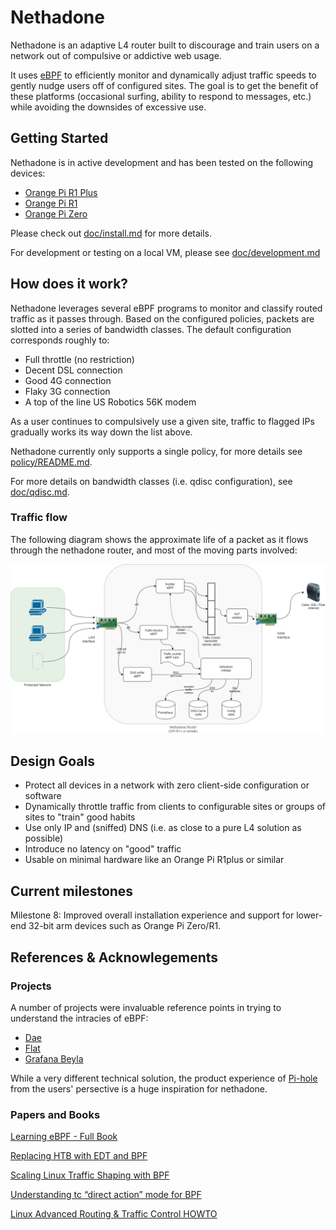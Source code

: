 # Nethadone

Nethadone is an adaptive L4 router built to discourage and train users on a network
out of compulsive or addictive web usage.

It uses [eBPF](https://ebpf.io/) to efficiently monitor and dynamically adjust traffic
speeds
to gently nudge users off of configured sites. The goal is to
get the benefit of these platforms (occasional surfing, ability to respond to messages, 
etc.) while avoiding the downsides of excessive use.


## Getting Started

Nethadone is in active development and has been tested on the following devices:

* [Orange Pi R1 Plus](http://www.orangepi.org/html/hardWare/computerAndMicrocontrollers/details/orange-pi-R1-Plus.html)
* [Orange Pi R1](http://www.orangepi.org/html/hardWare/computerAndMicrocontrollers/details/Orange-Pi-R1.html)
* [Orange Pi Zero](http://www.orangepi.org/html/hardWare/computerAndMicrocontrollers/details/Orange-Pi-Zero-LTS.html)

Please check out [doc/install.md](doc/install.md) for more details.

For development or testing on a local VM, please see 
[doc/development.md](doc/development.md)

## How does it work? 

Nethadone leverages several eBPF programs to monitor and classify
routed traffic as it passes through. Based on the configured
policies, packets are slotted into a series of bandwidth classes.
The default configuration corresponds roughly to:

* Full throttle (no restriction)
* Decent DSL connection
* Good 4G connection
* Flaky 3G connection
* A top of the line US Robotics 56K modem

As a user continues to compulsively use a given site, traffic 
to flagged IPs gradually works its way down the list above.

Nethadone currently only supports a single policy, for more details
see [policy/README.md](policy/README.md).

For more details on bandwidth classes (i.e. qdisc configuration), see [doc/qdisc.md](doc/qdisc.md).

### Traffic flow

The following diagram shows the approximate life of a packet as
it flows through the nethadone router, and 
most of the moving parts involved:

![overview](doc/nethadone-overview.png)
## Design Goals

* Protect all devices in a network with zero client-side configuration or software
* Dynamically throttle traffic from clients to configurable sites or groups of sites to "train" good habits
* Use only IP and (sniffed) DNS (i.e. as close to a pure L4 solution as possible)
* Introduce no latency on "good" traffic
* Usable on minimal hardware like an Orange Pi R1plus or similar

## Current milestones 

Milestone 8: Improved overall installation experience and support
for lower-end 32-bit arm devices such as Orange Pi Zero/R1.

## References & Acknowlegements

### Projects

A number of projects were invaluable reference points
in trying to understand the intracies of eBPF:

* [Dae](https://github.com/daeuniverse/dae/)
* [Flat](https://github.com/pouriyajamshidi/flat)
* [Grafana Beyla](https://github.com/grafana/beyla)

While a very different technical solution, the product experience of [Pi-hole](https://github.com/pi-hole/pi-hole) from the users' persective is a huge inspiration for nethadone.


### Papers and Books

[Learning eBPF - Full Book](https://cilium.isovalent.com/hubfs/Learning-eBPF%20-%20Full%20book.pdf)

[Replacing HTB with EDT and BPF](https://netdevconf.info//0x14/pub/papers/55/0x14-paper55-talk-paper.pdf)

[Scaling Linux Traffic
Shaping with BPF](http://vger.kernel.org/lpc_bpf2018_talks/lpc-bpf-2018-shaping.pdf)


[Understanding tc “direct action” mode for BPF](https://qmonnet.github.io/whirl-offload/2020/04/11/tc-bpf-direct-action/)

[Linux Advanced Routing & Traffic Control HOWTO](https://lartc.org/lartc.html)